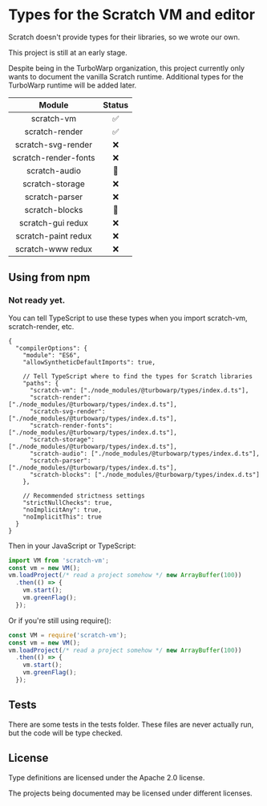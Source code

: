 # Types for the Scratch VM and editor

Scratch doesn't provide types for their libraries, so we wrote our own.

This project is still at an early stage.

Despite being in the TurboWarp organization, this project currently only wants to document the vanilla Scratch runtime. Additional types for the TurboWarp runtime will be added later.

|Module|Status|
|:-:|:-:|
|scratch-vm|✅|
|scratch-render|✅|
|scratch-svg-render|❌|
|scratch-render-fonts|❌|
|scratch-audio|🚧|
|scratch-storage|❌|
|scratch-parser|❌|
|scratch-blocks|🚧|
|scratch-gui redux|❌|
|scratch-paint redux|❌|
|scratch-www redux|❌|

## Using from npm

### Not ready yet.

You can tell TypeScript to use these types when you import scratch-vm, scratch-render, etc.

```json5
{
  "compilerOptions": {
    "module": "ES6",
    "allowSyntheticDefaultImports": true,

    // Tell TypeScript where to find the types for Scratch libraries
    "paths": {
      "scratch-vm": ["./node_modules/@turbowarp/types/index.d.ts"],
      "scratch-render": ["./node_modules/@turbowarp/types/index.d.ts"],
      "scratch-svg-render": ["./node_modules/@turbowarp/types/index.d.ts"],
      "scratch-render-fonts": ["./node_modules/@turbowarp/types/index.d.ts"],
      "scratch-storage": ["./node_modules/@turbowarp/types/index.d.ts"],
      "scratch-audio": ["./node_modules/@turbowarp/types/index.d.ts"],
      "scratch-parser": ["./node_modules/@turbowarp/types/index.d.ts"],
      "scratch-blocks": ["./node_modules/@turbowarp/types/index.d.ts"]
    },

    // Recommended strictness settings
    "strictNullChecks": true,
    "noImplicitAny": true,
    "noImplicitThis": true
  }
}
```

Then in your JavaScript or TypeScript:

```js
import VM from 'scratch-vm';
const vm = new VM();
vm.loadProject(/* read a project somehow */ new ArrayBuffer(100))
  .then(() => {
    vm.start();
    vm.greenFlag();
  });
```

Or if you're still using require():

```js
const VM = require('scratch-vm');
const vm = new VM();
vm.loadProject(/* read a project somehow */ new ArrayBuffer(100))
  .then(() => {
    vm.start();
    vm.greenFlag();
  });
```

## Tests

There are some tests in the tests folder. These files are never actually run, but the code will be type checked.

## License

Type definitions are licensed under the Apache 2.0 license.

The projects being documented may be licensed under different licenses.
